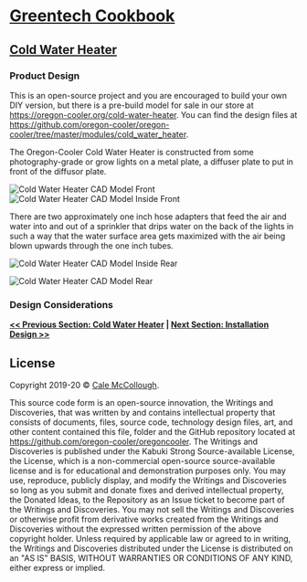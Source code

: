 # [Greentech Cookbook](../)

## [Cold Water Heater](./)

### Product Design

This is an open-source project and you are encouraged to build your own DIY version, but there is a pre-build model for sale in our store at <https://oregon-cooler.org/cold-water-heater>. You can find the design files at <https://github.com/oregon-cooler/oregon-cooler/tree/master/modules/cold_water_heater>.

The Oregon-Cooler Cold Water Heater is constructed from some photography-grade or grow lights on a metal plate, a diffuser plate to put in front of the diffusor plate.

![Cold Water Heater CAD Model Front](oregon-cooler.oregon-cooler.cold_water_heater.front.png)
![Cold Water Heater CAD Model Inside Front](oregon-cooler.oregon-cooler.cold_water_heater.inside.front.png)

There are two approximately one inch hose adapters that feed the air and water into and out of a sprinkler that drips water on the back of the lights in such a way that the water surface area gets maximized with the air being blown upwards through the one inch tubes.

![Cold Water Heater CAD Model Inside Rear](oregon-cooler.oregon-cooler.cold_water_heater.inside.rear.png)

![Cold Water Heater CAD Model Rear](oregon-cooler.oregon-cooler.cold_water_heater.rear.png)

### Design Considerations

**[<< Previous Section: Cold Water Heater](../cold_water_heater/summary) | [Next Section: Installation Design >>](installation_design.md)**

## License

Copyright 2019-20 © [Cale McCollough](https://cookingwithcale.org).

This source code form is an open-source innovation, the Writings and Discoveries, that was written by and contains intellectual property that consists of documents, files, source code, technology design files, art, and other content contained this file, folder and the GitHub repository located at <https://github.com/oregon-cooler/oregoncooler>. The Writings and Discoveries is published under the Kabuki Strong Source-available License, the License, which is a non-commercial open-source source-available license and is for educational and demonstration purposes only. You may use, reproduce, publicly display, and modify the Writings and Discoveries so long as you submit and donate fixes and derived intellectual property, the Donated Ideas, to the Repository as an Issue ticket to become part of the Writings and Discoveries. You may not sell the Writings and Discoveries or otherwise profit from derivative works created from the Writings and Discoveries without the expressed written permission of the above copyright holder. Unless required by applicable law or agreed to in writing, the Writings and Discoveries distributed under the License is distributed on an "AS IS" BASIS, WITHOUT WARRANTIES OR CONDITIONS OF ANY KIND, either express or implied.
